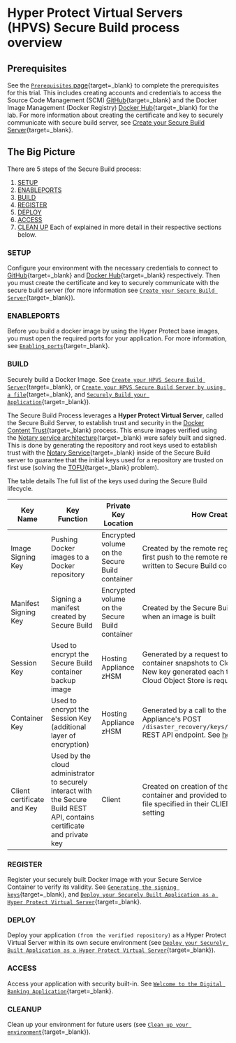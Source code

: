 # Hyper Protect Virtual Servers (HPVS) Secure Build process overview

## Prerequisites

See the [`Prerequisites` page](../prerequisites.md){target=_blank} to complete the prerequisites for this trial. This includes creating accounts and credentials to access the Source Code Management (SCM) [GitHub](https://github.com){target=_blank} and the Docker Image Management (Docker Registry) [Docker Hub](https://hub.docker.com/){target=_blank} for the lab. For more information about creating the certificate and key to securely communicate with secure build server, see [Create your Secure Build Server](create-server.md){target=_blank}.

## The Big Picture

There are 5 steps of the Secure Build process:

1. [SETUP](#setup)
2. [ENABLEPORTS](#enableports)
2. [BUILD](#build)
3. [REGISTER](#register)
4. [DEPLOY](#deploy)
5. [ACCESS](#access)
6. [CLEAN UP](#cleanup)
   Each of  explained in more detail in their respective sections below.

### SETUP

Configure your environment with the necessary credentials to connect to [GitHub](https://github.com){target=_blank} and [Docker Hub](https://hub.docker.com/){target=_blank} respectively. Then you must create the certificate and key to securely communicate with the secure build server (for more information see [`Create your Secure Build Server`](create-server.md){target=_blank}).

### ENABLEPORTS

Before you build a docker image by using the Hyper Protect base images, you must open the required ports for your application. For more information, see [`Enabling ports`](sbs-ports-setup.md){target=_blank}.

### BUILD

Securely build a Docker Image. See [`Create your HPVS Secure Build Server`](create-server.md){target=_blank}, or [`Create your HPVS Secure Build Server by using a file`](create-server-hpvsdeploy.md){target=_blank}, and [`Securely Build your Application`](build.md){target=_blank}).

The Secure Build Process leverages a **Hyper Protect Virtual Server**, called the Secure Build Server, to establish trust and security in the [Docker Content Trust](https://docs.docker.com/engine/security/trust/content_trust/){target=_blank} process. This ensure images verified using the [Notary service architecture](https://docs.docker.com/notary/service_architecture/){target=_blank} were safely built and signed. This is done by generating the repository and root keys used to establish trust with the [Notary Service](https://docs.docker.com/notary/service_architecture/){target=_blank} inside of the Secure Build server to guarantee that the initial keys used for a repository are trusted on first use (solving the [TOFU](https://en.wikipedia.org/wiki/Trust_on_first_use){target=_blank} problem).

The table details The full list of the keys used during the Secure Build lifecycle.

| Key Name  | Key Function | Private Key Location | How Created | Owned by Whom |
|---|---|---|---|---|
| Image Signing Key | Pushing Docker images to a Docker repository | Encrypted volume on the Secure Build container | Created by the remote registry server on first push to the remote repository, and written to Secure Build container |  ISV or application developer  |
| Manifest Signing Key | Signing a manifest created by Secure Build | Encrypted volume on the Secure Build container | Created by the Secure Build container when an image is built |  ISV or application developer |
| Session Key | Used to encrypt the Secure Build container backup image | Hosting Appliance zHSM | Generated by a request to backup container snapshots to Cloud Object Store. New key generated each time backup to Cloud Object Store is requested |   Cloud administrator |
| Container Key | Used to encrypt the Session Key (additional layer of encryption) | Hosting Appliance zHSM | Generated by a call to the Hosting Appliance's POST `/disaster_recovery/keys/{container_name}` REST API endpoint. See [here](https://pages.github.ibm.com/ZaaS/scaas/release-docs/release_3.4.0/openapi-docs/#operation/generate_key) |  Cloud administrator |
| Client certificate and Key | Used by the cloud administrator to securely interact with the Secure Build REST API, contains certificate and private key | Client | Created on creation of the Secure Build container and provided to the client as the file specified in their CLIENT_CRT_KEY setting | Cloud administrator |


### REGISTER

Register your securely built Docker image with your Secure Service Container to verify its validity. See [`Generating the signing keys`](../byoi/gen_sign_key.md){target=_blank}, and [`Deploy your Securely Built Application as a Hyper Protect Virtual Server`](deploy-app.md){target=_blank}.


### DEPLOY

Deploy your application `(from the verified repository)` as a Hyper Protect Virtual Server within its own secure environment (see [`Deploy your Securely Built Application as a Hyper Protect Virtual Server`](deploy-app.md){target=_blank}).

### ACCESS

Access your application with security built-in. See [`Welcome to the Digital Banking Application`](digital_banking.md){target=_blank}.

### CLEANUP

Clean up your environment for future users (see [`Clean up your environment`](cleanup.md){target=_blank}).
